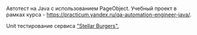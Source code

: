 Автотест на Java с использованием PageObject. Учебный проект в рамках курса - https://practicum.yandex.ru/qa-automation-engineer-java/.

Unit тестирование сервиса ["Stellar Burgers".](https://stellarburgers.nomoreparties.site/)
